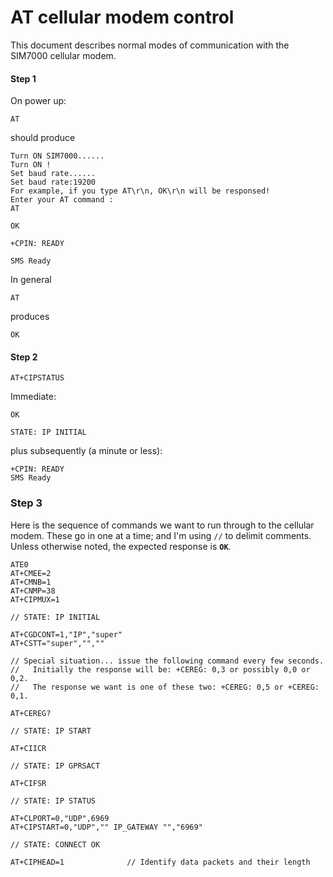 # AT cellular modem control

This document describes normal modes of communication with the SIM7000 cellular modem.


#### Step 1


On power up:
```
AT
```
should produce 

```
Turn ON SIM7000......
Turn ON !
Set baud rate......
Set baud rate:19200
For example, if you type AT\r\n, OK\r\n will be responsed!
Enter your AT command :
AT

OK

+CPIN: READY

SMS Ready
```

In general 

```
AT
```
produces

```
OK
```

#### Step 2



```
AT+CIPSTATUS
```

Immediate:

```
OK

STATE: IP INITIAL
```

plus subsequently (a minute or less): 

```
+CPIN: READY
SMS Ready
```


### Step 3

Here is the sequence of commands we want to run through to the cellular modem.
These go in one at a time; and I'm using `//` to delimit comments. Unless
otherwise noted, the expected response is **`OK`**.


```
ATE0
AT+CMEE=2
AT+CMNB=1
AT+CNMP=38
AT+CIPMUX=1

// STATE: IP INITIAL

AT+CGDCONT=1,"IP","super"
AT+CSTT="super","",""

// Special situation... issue the following command every few seconds.
//   Initially the response will be: +CEREG: 0,3 or possibly 0,0 or 0,2.
//   The response we want is one of these two: +CEREG: 0,5 or +CEREG: 0,1.

AT+CEREG?

// STATE: IP START

AT+CIICR

// STATE: IP GPRSACT

AT+CIFSR
      
// STATE: IP STATUS

AT+CLPORT=0,"UDP",6969
AT+CIPSTART=0,"UDP","" IP_GATEWAY "","6969"
      
// STATE: CONNECT OK

AT+CIPHEAD=1              // Identify data packets and their length
```


